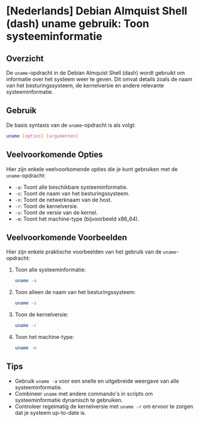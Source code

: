 # [Nederlands] Debian Almquist Shell (dash) uname gebruik: Toon systeeminformatie

## Overzicht
De `uname`-opdracht in de Debian Almquist Shell (dash) wordt gebruikt om informatie over het systeem weer te geven. Dit omvat details zoals de naam van het besturingssysteem, de kernelversie en andere relevante systeeminformatie.

## Gebruik
De basis syntaxis van de `uname`-opdracht is als volgt:

```bash
uname [opties] [argumenten]
```

## Veelvoorkomende Opties
Hier zijn enkele veelvoorkomende opties die je kunt gebruiken met de `uname`-opdracht:

- `-a`: Toont alle beschikbare systeeminformatie.
- `-s`: Toont de naam van het besturingssysteem.
- `-n`: Toont de netwerknaam van de host.
- `-r`: Toont de kernelversie.
- `-v`: Toont de versie van de kernel.
- `-m`: Toont het machine-type (bijvoorbeeld x86_64).

## Veelvoorkomende Voorbeelden
Hier zijn enkele praktische voorbeelden van het gebruik van de `uname`-opdracht:

1. Toon alle systeeminformatie:
   ```bash
   uname -a
   ```

2. Toon alleen de naam van het besturingssysteem:
   ```bash
   uname -s
   ```

3. Toon de kernelversie:
   ```bash
   uname -r
   ```

4. Toon het machine-type:
   ```bash
   uname -m
   ```

## Tips
- Gebruik `uname -a` voor een snelle en uitgebreide weergave van alle systeeminformatie.
- Combineer `uname` met andere commando's in scripts om systeeminformatie dynamisch te gebruiken.
- Controleer regelmatig de kernelversie met `uname -r` om ervoor te zorgen dat je systeem up-to-date is.
